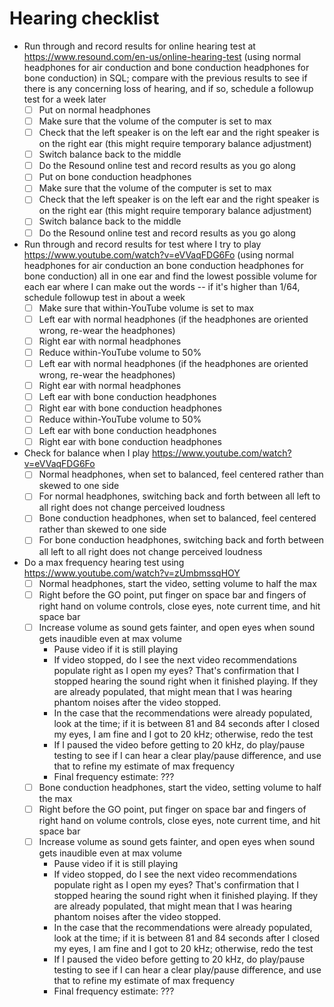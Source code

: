 # Hearing checklist

- Run through and record results for online hearing test at https://www.resound.com/en-us/online-hearing-test (using normal headphones for air conduction and bone conduction headphones for bone conduction) in SQL; compare with the previous results to see if there is any concerning loss of hearing, and if so, schedule a followup test for a week later
  - [ ] Put on normal headphones
  - [ ] Make sure that the volume of the computer is set to max
  - [ ] Check that the left speaker is on the left ear and the right speaker is on the right ear (this might require temporary balance adjustment)
  - [ ] Switch balance back to the middle
  - [ ] Do the Resound online test and record results as you go along
  - [ ] Put on bone conduction headphones
  - [ ] Make sure that the volume of the computer is set to max
  - [ ] Check that the left speaker is on the left ear and the right speaker is on the right ear (this might require temporary balance adjustment)
  - [ ] Switch balance back to the middle
  - [ ] Do the Resound online test and record results as you go along
- Run through and record results for test where I try to play https://www.youtube.com/watch?v=eVVaqFDG6Fo (using normal headphones for air conduction an bone conduction headphones for bone conduction) all in one ear and find the lowest possible volume for each ear where I can make out the words -- if it's higher than 1/64, schedule followup test in about a week
  - [ ] Make sure that within-YouTube volume is set to max
  - [ ] Left ear with normal headphones (if the headphones are oriented wrong, re-wear the headphones)
  - [ ] Right ear with normal headphones
  - [ ] Reduce within-YouTube volume to 50%
  - [ ] Left ear with normal headphones (if the headphones are oriented wrong, re-wear the headphones)
  - [ ] Right ear with normal headphones
  - [ ] Left ear with bone conduction headphones
  - [ ] Right ear with bone conduction headphones
  - [ ] Reduce within-YouTube volume to 50%
  - [ ] Left ear with bone conduction headphones
  - [ ] Right ear with bone conduction headphones
- Check for balance when I play https://www.youtube.com/watch?v=eVVaqFDG6Fo
  - [ ] Normal headphones, when set to balanced, feel centered rather than skewed to one side
  - [ ] For normal headphones, switching back and forth between all left to all right does not change perceived loudness
  - [ ] Bone conduction headphones, when set to balanced, feel centered rather than skewed to one side
  - [ ] For bone conduction headphones, switching back and forth between all left to all right does not change perceived loudness
- Do a max frequency hearing test using https://www.youtube.com/watch?v=zUmbmssqHOY
  - [ ] Normal headphones, start the video, setting volume to half the max
  - [ ] Right before the GO point, put finger on space bar and fingers of right hand on volume controls, close eyes, note current time, and hit space bar
  - [ ] Increase volume as sound gets fainter, and open eyes when sound gets inaudible even at max volume
    - Pause video if it is still playing
    - If video stopped, do I see the next video recommendations populate right as I open my eyes? That's confirmation that I stopped hearing the sound right when it finished playing. If they are already populated, that might mean that I was hearing phantom noises after the video stopped.
    - In the case that the recommendations were already populated, look at the time; if it is between 81 and 84 seconds after I closed my eyes, I am fine and I got to 20 kHz; otherwise, redo the test
    - If I paused the video before getting to 20 kHz, do play/pause testing to see if I can hear a clear play/pause difference, and use that to refine my estimate of max frequency
    - Final frequency estimate: ???
  - [ ] Bone conduction headphones, start the video, setting volume to half the max
  - [ ] Right before the GO point, put finger on space bar and fingers of right hand on volume controls, close eyes, note current time, and hit space bar
  - [ ] Increase volume as sound gets fainter, and open eyes when sound gets inaudible even at max volume
    - Pause video if it is still playing
    - If video stopped, do I see the next video recommendations populate right as I open my eyes? That's confirmation that I stopped hearing the sound right when it finished playing. If they are already populated, that might mean that I was hearing phantom noises after the video stopped.
    - In the case that the recommendations were already populated, look at the time; if it is between 81 and 84 seconds after I closed my eyes, I am fine and I got to 20 kHz; otherwise, redo the test
    - If I paused the video before getting to 20 kHz, do play/pause testing to see if I can hear a clear play/pause difference, and use that to refine my estimate of max frequency
    - Final frequency estimate: ???
